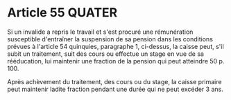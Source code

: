 # Article 55 QUATER

Si un invalide a repris le travail et s'est procuré une rémunération susceptible d'entraîner la suspension de sa pension dans les conditions prévues à l'article 54 quinquies, paragraphe 1, ci-dessus, la caisse peut, s'il subit un traitement, suit des cours ou effectue un stage en vue de sa rééducation, lui maintenir une fraction de la pension qui peut atteindre 50 p. 100.

Après achèvement du traitement, des cours ou du stage, la caisse primaire peut maintenir ladite fraction pendant une durée qui ne peut excéder 3 ans.
